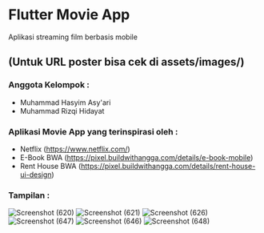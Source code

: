 # Flutter Movie App
 Aplikasi streaming film berbasis mobile
 
 ## (Untuk URL poster bisa cek di assets/images/)
 ### Anggota Kelompok :
 - Muhammad Hasyim Asy'ari
 - Muhammad Rizqi Hidayat
 ### Aplikasi Movie App yang terinspirasi oleh :
 - Netflix (https://www.netflix.com/)
 - E-Book BWA (https://pixel.buildwithangga.com/details/e-book-mobile)
 - Rent House BWA (https://pixel.buildwithangga.com/details/rent-house-ui-design)

 ### Tampilan :
 ![Screenshot (620)](https://user-images.githubusercontent.com/71241922/134520165-aa5f1bf9-98b8-469e-a603-75aeadf95fb3.png)
 ![Screenshot (621)](https://user-images.githubusercontent.com/71241922/134520221-c0145841-211e-4949-a7a0-01e90cd3e34e.png)
 ![Screenshot (626)](https://user-images.githubusercontent.com/71241922/135127032-b7b5ab72-2ff0-49ca-8fd3-af42f10680c4.png)
 ![Screenshot (647)](https://user-images.githubusercontent.com/71241922/136181928-2d311ed5-a463-422a-92a0-bf0cab45566a.png)
 ![Screenshot (646)](https://user-images.githubusercontent.com/71241922/136181915-8d28df47-369e-4b89-b1c8-99c5cb88b9b3.png)
 ![Screenshot (648)](https://user-images.githubusercontent.com/71241922/136181931-d728546a-d488-4949-b36c-b7739248143e.png)




